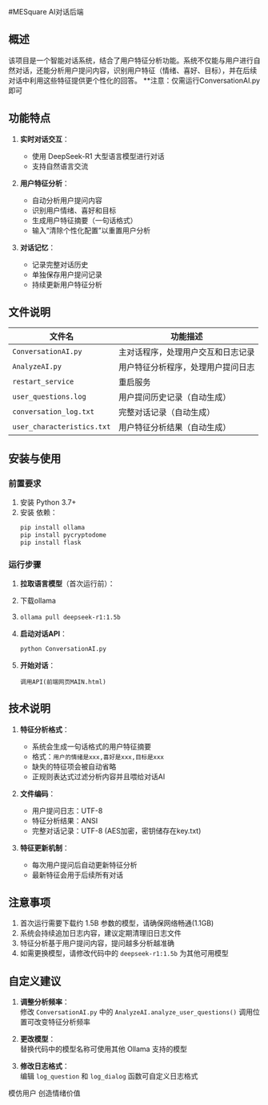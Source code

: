 #MESquare AI对话后端

## 概述

该项目是一个智能对话系统，结合了用户特征分析功能。系统不仅能与用户进行自然对话，还能分析用户提问内容，识别用户特征（情绪、喜好、目标），并在后续对话中利用这些特征提供更个性化的回答。
**注意：仅需运行ConversationAI.py即可

## 功能特点

1. **实时对话交互**：
   - 使用 DeepSeek-R1 大型语言模型进行对话
   - 支持自然语言交流
   

2. **用户特征分析**：
   - 自动分析用户提问内容
   - 识别用户情绪、喜好和目标
   - 生成用户特征摘要（一句话格式）
   - 输入“清除个性化配置”以重置用户分析

3. **对话记忆**：
   - 记录完整对话历史
   - 单独保存用户提问记录
   - 持续更新用户特征分析

## 文件说明

| 文件名 | 功能描述 |
|--------|----------|
| `ConversationAI.py` | 主对话程序，处理用户交互和日志记录 |
| `AnalyzeAI.py` | 用户特征分析程序，处理用户提问日志 |
| `restart_service` | 重启服务 |
| `user_questions.log` | 用户提问历史记录（自动生成） |
| `conversation_log.txt` | 完整对话记录（自动生成） |
| `user_characteristics.txt` | 用户特征分析结果（自动生成） |

## 安装与使用

### 前置要求

1. 安装 Python 3.7+
2. 安装 依赖：
   ```bash
   pip install ollama
   pip install pycryptodome
   pip install flask
   ```

### 运行步骤

1. **拉取语言模型**（首次运行前）：
2. 下载ollama
3. 
   ```bash
   ollama pull deepseek-r1:1.5b
   ```

4. **启动对话API**：
   ```bash
   python ConversationAI.py
   ```

5. **开始对话**：
   ```
   调用API(前端网页MAIN.html)
   ```

## 技术说明

1. **特征分析格式**：
   - 系统会生成一句话格式的用户特征摘要
   - 格式：`用户的情绪是xxx,喜好是xxx,目标是xxx`
   - 缺失的特征项会被自动省略
   - 正规则表达式过滤分析内容并且喂给对话AI

2. **文件编码**：
   - 用户提问日志：UTF-8
   - 特征分析结果：ANSI
   - 完整对话记录：UTF-8 (AES加密，密钥储存在key.txt)

3. **特征更新机制**：
   - 每次用户提问后自动更新特征分析
   - 最新特征会用于后续所有对话

## 注意事项

1. 首次运行需要下载约 1.5B 参数的模型，请确保网络畅通(1.1GB)
2. 系统会持续追加日志内容，建议定期清理旧日志文件
3. 特征分析基于用户提问内容，提问越多分析越准确
4. 如需更换模型，请修改代码中的 `deepseek-r1:1.5b` 为其他可用模型

## 自定义建议

1. **调整分析频率**：  
   修改 `ConversationAI.py` 中的 `AnalyzeAI.analyze_user_questions()` 调用位置可改变特征分析频率

2. **更改模型**：  
   替换代码中的模型名称可使用其他 Ollama 支持的模型

3. **修改日志格式**：  
   编辑 `log_question` 和 `log_dialog` 函数可自定义日志格式

模仿用户 创造情绪价值
